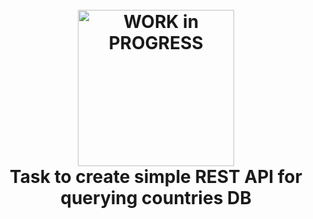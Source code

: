 <h1 align="center">
  <br>
  <a href="http://leoleao.ml"><img src="https://1.bp.blogspot.com/-CH8TRL_RVUM/VscQfCRByTI/AAAAAAAAJW0/RLeLd2w1LbU/s1600/Work_In_Progress.png" alt="WORK in PROGRESS" width="250"></a>
  <br>
      Task to create simple REST API for querying countries DB
  <br>
</h1>
